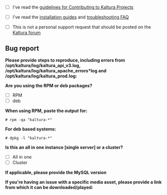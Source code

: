 - [ ] I've read the [guidelines for Contributing to Kaltura Projects](https://github.com/kaltura/platform-install-packages/blob/master/CONTRIBUTING.md)
- [ ] I've read the [installation guides](https://github.com/kaltura/platform-install-packages#documentation-and-guides) and [troubleshooting FAQ](https://github.com/kaltura/platform-install-packages/blob/master/doc/kaltura-packages-faq.md)
- [ ] This is not a personal support request that should be posted on the [Kaltura forum](https://forum.kaltura.org) 


## Bug report

**Please provide steps to reproduce, including errors from /opt/kaltura/log/kaltura_api_v3.log, /opt/kaltura/log/kaltura_apache_errors*log and /opt/kaltura/log/kaltura_prod.log:**


**Are you using the RPM or deb packages?**
- [ ] RPM
- [ ] deb

**When using RPM, paste the output for:**
```
# rpm -qa "kaltura-*"
```

**For deb based systems:**
```
# dpkg -l "kaltura-*"
```

**Is this an all in one instance [single server] or a cluster?**
- [ ] All in one
- [ ] Cluster

**If applicable, please provide the MySQL version**


**If you're having an issue with a specific media asset, please provide a link from which it can be downloaded/played:**

